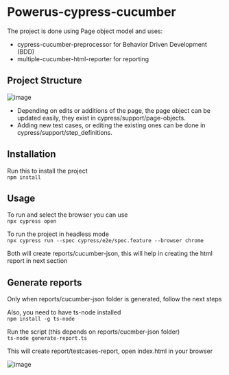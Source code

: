 # Powerus-cypress-cucumber

The project is done using Page object model and uses:
- cypress-cucumber-preprocessor for Behavior Driven Development (BDD)
- multiple-cucumber-html-reporter for reporting


## Project Structure
![image](https://user-images.githubusercontent.com/32613878/218597358-58cbb890-4a6e-4c05-a972-b21f58755096.png)
- Depending on edits or additions of the page, the page object can be updated easily, they exist in cypress/support/page-objects.
- Adding new test cases, or editing the existing ones can be done in cypress/support/step_definitions.

## Installation
Run this to install the project
<br />
`npm install`
 
## Usage
To run and select the browser you can use
<br />
`npx cypress open`

To run the project in headless mode
<br />
`npx cypress run --spec cypress/e2e/spec.feature --browser chrome`

Both will create reports/cucumber-json, this will help in creating the html report in next section

## Generate reports
Only when reports/cucumber-json folder is generated, follow the next steps 

Also, you need to have ts-node installed
<br />
`npm install -g ts-node`

Run the script (this depends on reports/cucmber-json folder)
<br />
`ts-node generate-report.ts`

This will create report/testcases-report, open index.html in your browser

![image](https://user-images.githubusercontent.com/32613878/218597479-fd17b476-4ac6-4ab4-845d-7643b99c706c.png)

